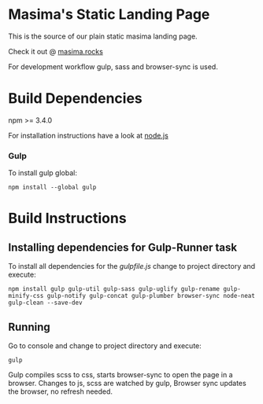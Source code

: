 # Masima's Static Landing Page
This is the source of our plain static masima landing page.

Check it out @ [masima.rocks](http://masima.rocks)

For development workflow gulp, sass and browser-sync is used.

# Build Dependencies

npm >= 3.4.0

For installation instructions have a look at [node.js](https://nodejs.org/en/download/)

### Gulp

To install gulp global: 
```
npm install --global gulp
```

# Build Instructions

## Installing dependencies for Gulp-Runner task

To install all dependencies for the *gulpfile.js* change to project directory and execute:
```
npm install gulp gulp-util gulp-sass gulp-uglify gulp-rename gulp-minify-css gulp-notify gulp-concat gulp-plumber browser-sync node-neat gulp-clean --save-dev
```

## Running
Go to console and change to project directory and execute:
```
gulp
```
Gulp compiles scss to css, starts browser-sync to open the page in a browser. Changes to js, scss are watched by gulp, Browser sync updates the browser, no refresh needed. 
